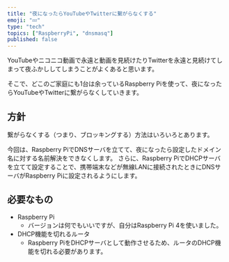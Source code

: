 ```yaml
---
title: "夜になったらYouTubeやTwitterに繋がらなくする"
emoji: "💤"
type: "tech"
topics: ["RaspberryPi", "dnsmasq"]
published: false
---
```

YouTubeやニコニコ動画で永遠と動画を見続けたりTwitterを永遠と見続けてしまって夜ふかししてしまうことがよくあると思います。

そこで、どこのご家庭にも1台は余っているRaspberry Piを使って、夜になったらYouTubeやTwitterに繋がらなくしていきます。

## 方針
繋がらなくする（つまり、ブロッキングする）方法はいろいろとあります。

今回は、Raspberry PiでDNSサーバを立てて、夜になったら設定したドメイン名に対する名前解決をできなくします。
さらに、Raspberry PiでDHCPサーバを立てて設定することで、携帯端末などが無線LANに接続されたときにDNSサーバがRaspberry Piに設定されるようにします。

## 必要なもの
- Raspberry Pi
    - バージョンは何でもいいですが、自分はRaspberry Pi 4を使いました。
- DHCP機能を切れるルータ
    - Raspberry PiをDHCPサーバとして動作させるため、ルータのDHCP機能を切れる必要があります。
